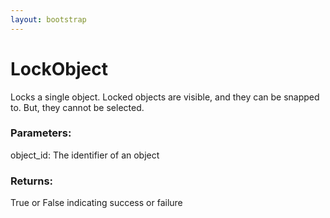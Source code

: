```yaml
---
layout: bootstrap
---
```


# LockObject

Locks a single object. Locked objects are visible, and they can be
        snapped to. But, they cannot be selected.
          

### Parameters:

object_id: The identifier of an object
        

### Returns:


True or False indicating success or failure
        


